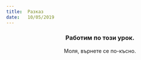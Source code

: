 ```yaml
---
title:  Разказ
date:   10/05/2019
---
```


### <center>Работим по този урок.</center>
<center>Моля, върнете се по-късно.</center>